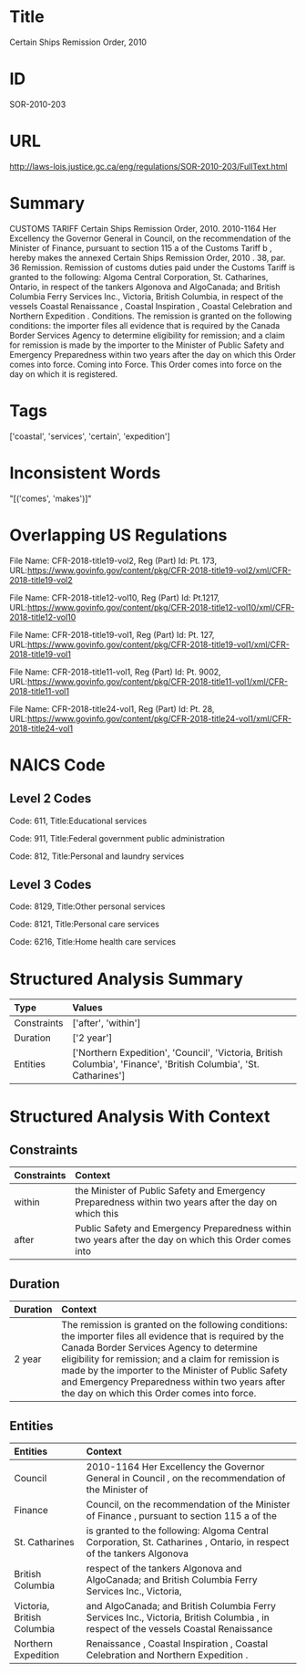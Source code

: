 # Title
Certain Ships Remission Order, 2010


# ID
SOR-2010-203

# URL
http://laws-lois.justice.gc.ca/eng/regulations/SOR-2010-203/FullText.html


# Summary
CUSTOMS TARIFF Certain Ships Remission Order, 2010.
2010-1164 Her Excellency the Governor General in Council, on the recommendation of the Minister of Finance, pursuant to section 115 a  of the  Customs Tariff b , hereby makes the annexed  Certain Ships Remission Order, 2010 .
38, par.
36 Remission.
Remission of customs duties paid under the  Customs Tariff  is granted to the following: Algoma Central Corporation, St. Catharines, Ontario, in respect of the tankers  Algonova  and  AlgoCanada;  and British Columbia Ferry Services Inc., Victoria, British Columbia, in respect of the vessels  Coastal Renaissance ,  Coastal Inspiration ,  Coastal Celebration  and  Northern Expedition .
Conditions.
The remission is granted on the following conditions: the importer files all evidence that is required by the Canada Border Services Agency to determine eligibility for remission; and a claim for remission is made by the importer to the Minister of Public Safety and Emergency Preparedness within two years after the day on which this Order comes into force.
Coming into Force.
This Order comes into force on the day on which it is registered.


# Tags
['coastal', 'services', 'certain', 'expedition']


# Inconsistent Words
"[('comes', 'makes')]"


# Overlapping US Regulations
File Name: CFR-2018-title19-vol2, Reg (Part) Id: Pt. 173, URL:https://www.govinfo.gov/content/pkg/CFR-2018-title19-vol2/xml/CFR-2018-title19-vol2

File Name: CFR-2018-title12-vol10, Reg (Part) Id: Pt.1217, URL:https://www.govinfo.gov/content/pkg/CFR-2018-title12-vol10/xml/CFR-2018-title12-vol10

File Name: CFR-2018-title19-vol1, Reg (Part) Id: Pt. 127, URL:https://www.govinfo.gov/content/pkg/CFR-2018-title19-vol1/xml/CFR-2018-title19-vol1

File Name: CFR-2018-title11-vol1, Reg (Part) Id: Pt. 9002, URL:https://www.govinfo.gov/content/pkg/CFR-2018-title11-vol1/xml/CFR-2018-title11-vol1

File Name: CFR-2018-title24-vol1, Reg (Part) Id: Pt. 28, URL:https://www.govinfo.gov/content/pkg/CFR-2018-title24-vol1/xml/CFR-2018-title24-vol1




# NAICS Code
## Level 2 Codes
Code: 611, Title:Educational services

Code: 911, Title:Federal government public administration

Code: 812, Title:Personal and laundry services




## Level 3 Codes
Code: 8129, Title:Other personal services

Code: 8121, Title:Personal care services

Code: 6216, Title:Home health care services







# Structured Analysis Summary
| Type        | Values                                                                                                            |
|:------------|:------------------------------------------------------------------------------------------------------------------|
| Constraints | ['after', 'within']                                                                                               |
| Duration    | ['2 year']                                                                                                        |
| Entities    | ['Northern Expedition', 'Council', 'Victoria, British Columbia', 'Finance', 'British Columbia', 'St. Catharines'] |


# Structured Analysis With Context
 


## Constraints
| Constraints   | Context                                                                                                |
|:--------------|:-------------------------------------------------------------------------------------------------------|
| within        | the Minister of Public Safety and Emergency Preparedness within two years after the day on which this  |
| after         | Public Safety and Emergency Preparedness within two years after the day on which this Order comes into |


## Duration
| Duration   | Context                                                                                                                                                                                                                                                                                                                                                                |
|:-----------|:-----------------------------------------------------------------------------------------------------------------------------------------------------------------------------------------------------------------------------------------------------------------------------------------------------------------------------------------------------------------------|
| 2 year     | The remission is granted on the following conditions: the importer files all evidence that is required by the Canada Border Services Agency to determine eligibility for remission; and a claim for remission is made by the importer to the Minister of Public Safety and Emergency Preparedness within two years after the day on which this Order comes into force. |


## Entities
| Entities                   | Context                                                                                                                              |
|:---------------------------|:-------------------------------------------------------------------------------------------------------------------------------------|
| Council                    | 2010-1164 Her Excellency the Governor General in  Council , on the recommendation of the Minister of                                 |
| Finance                    | Council, on the recommendation of the Minister of Finance , pursuant to section 115 a of the                                         |
| St. Catharines             | is granted to the following: Algoma Central Corporation, St. Catharines , Ontario, in respect of the tankers Algonova                |
| British Columbia           | respect of the tankers Algonova and AlgoCanada; and British Columbia  Ferry Services Inc., Victoria,                                 |
| Victoria, British Columbia | and AlgoCanada; and British Columbia Ferry Services Inc., Victoria, British Columbia , in respect of the vessels Coastal Renaissance |
| Northern Expedition        | Renaissance , Coastal Inspiration , Coastal Celebration and Northern Expedition  .                                                   |



